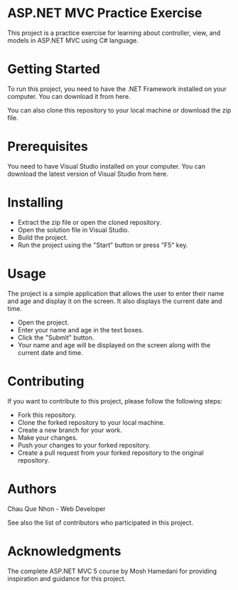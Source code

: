 # ASP.NET MVC Practice Exercise

This project is a practice exercise for learning about controller, view, and models in ASP.NET MVC using C# language.


# Getting Started

To run this project, you need to have the .NET Framework installed on your computer. You can download it from here.

You can also clone this repository to your local machine or download the zip file.


# Prerequisites

You need to have Visual Studio installed on your computer. You can download the latest version of Visual Studio from here.


# Installing

- Extract the zip file or open the cloned repository.
- Open the solution file in Visual Studio.
- Build the project.
- Run the project using the "Start" button or press "F5" key.

# Usage

The project is a simple application that allows the user to enter their name and age and display it on the screen. It also displays the current date and time.

- Open the project.
- Enter your name and age in the text boxes.
- Click the "Submit" button.
- Your name and age will be displayed on the screen along with the current date and time.

# Contributing

If you want to contribute to this project, please follow the following steps:

- Fork this repository.
- Clone the forked repository to your local machine.
- Create a new branch for your work.
- Make your changes.
- Push your changes to your forked repository.
- Create a pull request from your forked repository to the original repository.

# Authors

Chau Que Nhon - Web Developer

See also the list of contributors who participated in this project.

# Acknowledgments

The complete ASP.NET MVC 5 course by Mosh Hamedani for providing inspiration and guidance for this project.

